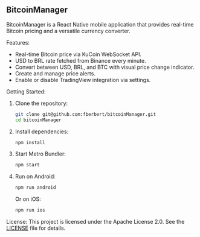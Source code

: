 ## BitcoinManager

BitcoinManager is a React Native mobile application that provides real-time Bitcoin pricing and a versatile currency converter.

Features:
- Real-time Bitcoin price via KuCoin WebSocket API.
- USD to BRL rate fetched from Binance every minute.
- Convert between USD, BRL, and BTC with visual price change indicator.
- Create and manage price alerts.
- Enable or disable TradingView integration via settings.

Getting Started:
1. Clone the repository:
   ```bash
   git clone git@github.com:fberbert/bitcoinManager.git
   cd bitcoinManager
   ```
2. Install dependencies:
   ```bash
   npm install
   ```
3. Start Metro Bundler:
   ```bash
   npm start
   ```
4. Run on Android:
   ```bash
   npm run android
   ```
   Or on iOS:
   ```bash
   npm run ios
   ```

License:
This project is licensed under the Apache License 2.0. See the [LICENSE](LICENSE) file for details.
